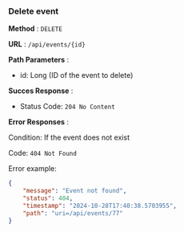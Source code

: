 ### Delete event

**Method** : `DELETE`

**URL** : `/api/events/{id}`

**Path Parameters** : 
 - id: Long (ID of the event to delete)

 **Succes Response** :

- Status Code: `204 No Content`

**Error Responses** :

Condition: If the event does not exist

Code: ```404 Not Found``` 

Error example:

```json
{
    "message": "Event not found",
    "status": 404,
    "timestamp": "2024-10-28T17:40:38.5703955",
    "path": "uri=/api/events/77"
}
```